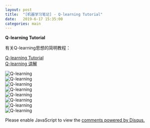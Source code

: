 ```yaml
---
layout: post
title:  "[机器学习笔记] - Q-learning Tutorial"
date:   2019-6-17 15:35:00
categories: main
---
```

**Q-learning Tutorial**
<br>

有关Q-learning思想的简明教程：<br>

[Q-learning Tutorial](https://blog.csdn.net/itplus/article/details/9361915)<br>
[Q-learning 讲解](https://www.zhihu.com/question/26408259)<br>

![Q-learning](https://raw.githubusercontent.com/infonetlijian/Blog_demo/gh-pages/photos/graphics/Q-learning_tutorial-1.png)<br>
![Q-learning](https://raw.githubusercontent.com/infonetlijian/Blog_demo/gh-pages/photos/graphics/Q-learning_tutorial-2.png)<br>
![Q-learning](https://raw.githubusercontent.com/infonetlijian/Blog_demo/gh-pages/photos/graphics/Q-learning_tutorial-3.png)<br>
![Q-learning](https://raw.githubusercontent.com/infonetlijian/Blog_demo/gh-pages/photos/graphics/Q-learning_tutorial-4.png)<br>
![Q-learning](https://raw.githubusercontent.com/infonetlijian/Blog_demo/gh-pages/photos/graphics/Q-learning_tutorial-5.png)<br>
![Q-learning](https://raw.githubusercontent.com/infonetlijian/Blog_demo/gh-pages/photos/graphics/Q-learning_tutorial-6.png)<br>
![Q-learning](https://raw.githubusercontent.com/infonetlijian/Blog_demo/gh-pages/photos/graphics/Q-learning_tutorial-7.png)<br>
![Q-learning](https://raw.githubusercontent.com/infonetlijian/Blog_demo/gh-pages/photos/graphics/Q-learning_tutorial-8.png)<br>




<div id="disqus_thread"></div>
<script>

/**
*  RECOMMENDED CONFIGURATION VARIABLES: EDIT AND UNCOMMENT THE SECTION BELOW TO INSERT DYNAMIC VALUES FROM YOUR PLATFORM OR CMS.
*  LEARN WHY DEFINING THESE VARIABLES IS IMPORTANT: https://disqus.com/admin/universalcode/#configuration-variables*/
/*
var disqus_config = function () {
this.page.url = PAGE_URL;  // Replace PAGE_URL with your page's canonical URL variable
this.page.identifier = PAGE_IDENTIFIER; // Replace PAGE_IDENTIFIER with your page's unique identifier variable
};
*/
(function() { // DON'T EDIT BELOW THIS LINE
var d = document, s = d.createElement('script');
s.src = 'https://nathendrake.disqus.com/embed.js';
s.setAttribute('data-timestamp', +new Date());
(d.head || d.body).appendChild(s);
})();
</script>
<noscript>Please enable JavaScript to view the <a href="https://disqus.com/?ref_noscript">comments powered by Disqus.</a></noscript>

<br>
<br>

<script>
  (function(i,s,o,g,r,a,m){i['GoogleAnalyticsObject']=r;i[r]=i[r]||function(){
  (i[r].q=i[r].q||[]).push(arguments)},i[r].l=1*new Date();a=s.createElement(o),
  m=s.getElementsByTagName(o)[0];a.async=1;a.src=g;m.parentNode.insertBefore(a,m)
  })(window,document,'script','https://www.google-analytics.com/analytics.js','ga');

  ga('create', 'UA-101909927-1', 'auto');
  ga('send', 'pageview');

</script>
